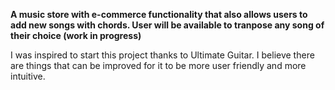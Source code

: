 **A music store with e-commerce functionality that also allows users to add new songs with chords. User will be available to tranpose any song of their choice (work in progress)**

I was inspired to start this project thanks to Ultimate Guitar. I believe there are things that can be improved for it to be more user friendly and more intuitive.
